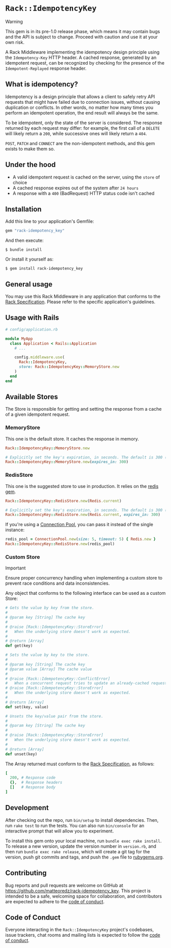 # `Rack::IdempotencyKey`

> [!WARNING]
> This gem is in its pre-1.0 release phase, which means it may contain bugs and the API is subject to change.
> Proceed with caution and use it at your own risk.

A Rack Middleware implementing the idempotency design principle using the `Idempotency-Key` HTTP header. A cached response, generated by an idempotent request, can be recognized by checking for the presence of the `Idempotent-Replayed` response header.

## What is idempotency?

Idempotency is a design principle that allows a client to safely retry API requests that might have failed due to connection issues, without causing duplication or conflicts. In other words, no matter how many times you perform an idempotent operation, the end result will always be the same.

To be idempotent, only the state of the server is considered. The response returned by each request may differ: for example, the first call of a `DELETE` will likely return a `200`, while successive ones will likely return a `404`.

`POST`, `PATCH` and `CONNECT` are the non-idempotent methods, and this gem exists to make them so.

## Under the hood

- A valid idempotent request is cached on the server, using the `store` of choice
- A cached response expires out of the system after `24 hours`
- A response with a `400` (BadRequest) HTTP status code isn't cached

## Installation

Add this line to your application's Gemfile:

```ruby
gem "rack-idempotency_key"
```

And then execute:

    $ bundle install

Or install it yourself as:

    $ gem install rack-idempotency_key

## General usage

You may use this Rack Middleware in any application that conforms to the [Rack Specification](https://github.com/rack/rack/blob/main/SPEC.rdoc). Please refer to the specific application's guidelines.

## Usage with Rails

```ruby
# config/application.rb

module MyApp
  class Application < Rails::Application
    # ...

    config.middleware.use(
      Rack::IdempotencyKey,
      store: Rack::IdempotencyKey::MemoryStore.new
    )
  end
end
```

## Available Stores

The Store is responsible for getting and setting the response from a cache of a given idempotent request.

### MemoryStore

This one is the default store. It caches the response in memory.

```ruby
Rack::IdempotencyKey::MemoryStore.new

# Explicitly set the key's expiration, in seconds. The default is 300 (5 minutes)
Rack::IdempotencyKey::MemoryStore.new(expires_in: 300)
```

### RedisStore

This one is the suggested store to use in production. It relies on the [redis gem](https://github.com/redis/redis-rb).

```ruby
Rack::IdempotencyKey::RedisStore.new(Redis.current)

# Explicitly set the key's expiration, in seconds. The default is 300 (5 minutes)
Rack::IdempotencyKey::RedisStore.new(Redis.current, expires_in: 300)
```

If you're using a [Connection Pool](https://github.com/mperham/connection_pool), you can pass it instead of the single instance:

```ruby
redis_pool = ConnectionPool.new(size: 5, timeout: 5) { Redis.new }
Rack::IdempotencyKey::RedisStore.new(redis_pool)
```

### Custom Store

> [!IMPORTANT]
> Ensure proper concurrency handling when implementing a custom store to prevent race conditions and data inconsistencies.

Any object that conforms to the following interface can be used as a custom Store:

```ruby
# Gets the value by key from the store.
#
# @param key [String] The cache key
#
# @raise [Rack::IdempotencyKey::StoreError]
#   When the underlying store doesn't work as expected.
#
# @return [Array]
def get(key)

# Sets the value by key to the store.
#
# @param key [String] The cache key
# @param value [Array] The cache value
#
# @raise [Rack::IdempotencyKey::ConflictError]
#   When a concurrent request tries to update an already-cached request.
# @raise [Rack::IdempotencyKey::StoreError]
#   When the underlying store doesn't work as expected.
#
# @return [Array]
def set(key, value)

# Unsets the key/value pair from the store.
#
# @param key [String] The cache key
#
# @raise [Rack::IdempotencyKey::StoreError]
#   When the underlying store doesn't work as expected.
#
# @return [Array]
def unset(key)
```

The Array returned must conform to the [Rack Specification](https://github.com/rack/rack/blob/main/SPEC.rdoc), as follows:

```ruby
[
  200, # Response code
  {},  # Response headers
  []   # Response body
]
```

## Development

After checking out the repo, run `bin/setup` to install dependencies.
Then, run `rake test` to run the tests.
You can also run `bin/console` for an interactive prompt that will allow you to experiment.

To install this gem onto your local machine, run `bundle exec rake install`.
To release a new version, update the version number in `version.rb`, and then run `bundle exec rake release`,
which will create a git tag for the version, push git commits and tags,
and push the `.gem` file to [rubygems.org](https://rubygems.org).

## Contributing

Bug reports and pull requests are welcome on GitHub at https://github.com/matteoredz/rack-idempotency_key.
This project is intended to be a safe, welcoming space for collaboration, and contributors are expected
to adhere to the [code of conduct](https://github.com/matteoredz/rack-idempotency_key/blob/master/CODE_OF_CONDUCT.md).

## Code of Conduct

Everyone interacting in the `Rack::IdempotencyKey` project's codebases, issue trackers,
chat rooms and mailing lists is expected to follow the [code of conduct](https://github.com/matteoredz/rack-idempotency_key/blob/master/CODE_OF_CONDUCT.md).
